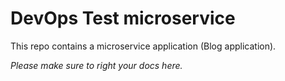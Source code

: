 # DevOps Test microservice

This repo contains a microservice application (Blog application).

_Please make sure to right your docs here._

